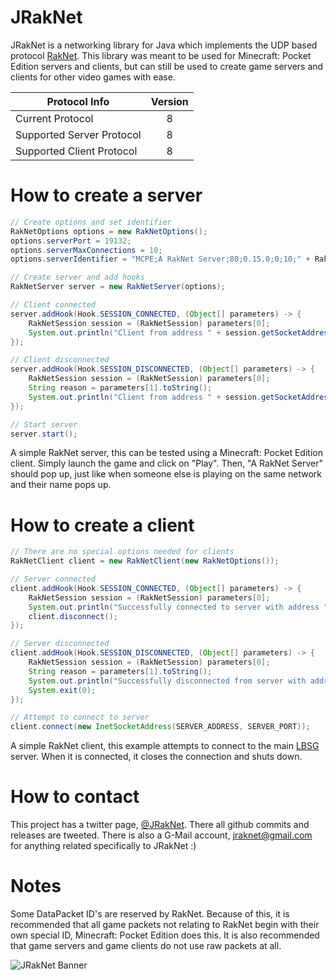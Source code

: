 # JRakNet
JRakNet is a networking library for Java which implements the UDP based protocol [RakNet](https://github.com/OculusVR/RakNet).
This library was meant to be used for Minecraft: Pocket Edition servers and clients, but can still be used to create game servers and clients for other video games with ease.

| Protocol Info             | Version |
| --------------------------|:-------:|
| Current Protocol          | 8       |
| Supported Server Protocol | 8       |
| Supported Client Protocol | 8       |

# How to create a server

```java
// Create options and set identifier
RakNetOptions options = new RakNetOptions();
options.serverPort = 19132;
options.serverMaxConnections = 10;
options.serverIdentifier = "MCPE;A RakNet Server;80;0.15.0;0;10;" + RakNetUtils.getRakNetID() + ";";

// Create server and add hooks
RakNetServer server = new RakNetServer(options);

// Client connected
server.addHook(Hook.SESSION_CONNECTED, (Object[] parameters) -> {
	RakNetSession session = (RakNetSession) parameters[0];
	System.out.println("Client from address " + session.getSocketAddress() + " has connected to the server");
});

// Client disconnected
server.addHook(Hook.SESSION_DISCONNECTED, (Object[] parameters) -> {
	RakNetSession session = (RakNetSession) parameters[0];
	String reason = parameters[1].toString();
	System.out.println("Client from address " + session.getSocketAddress() + " has disconnected from the server for the reason \"" + reason + "\"");
});

// Start server
server.start();	
```
A simple RakNet server, this can be tested using a Minecraft: Pocket Edition client. Simply launch the game and click on "Play". Then, "A RakNet Server" should pop up, just like when someone else is playing on the same network and their name pops up.


# How to create a client

```java
// There are no special options needed for clients
RakNetClient client = new RakNetClient(new RakNetOptions());

// Server connected
client.addHook(Hook.SESSION_CONNECTED, (Object[] parameters) -> {
	RakNetSession session = (RakNetSession) parameters[0];
	System.out.println("Successfully connected to server with address " + session.getSocketAddress());
	client.disconnect();
});

// Server disconnected
client.addHook(Hook.SESSION_DISCONNECTED, (Object[] parameters) -> {
	RakNetSession session = (RakNetSession) parameters[0];
	String reason = parameters[1].toString();
	System.out.println("Successfully disconnected from server with address " + session.getSocketAddress() + " for the reason \"" + reason + "\"");
	System.exit(0);
});

// Attempt to connect to server
client.connect(new InetSocketAddress(SERVER_ADDRESS, SERVER_PORT));
```
A simple RakNet client, this example attempts to connect to the main [LBSG](http://lbsg.net/) server. When it is connected, it closes the connection and shuts down.

# How to contact
This project has a twitter page, [@JRakNet](https://twitter.com/JRakNet). There all github commits and releases are tweeted. There is also a G-Mail account, [jraknet@gmail.com](https://gmail.com) for anything related specifically to JRakNet :)

# Notes
Some DataPacket ID's are reserved by RakNet. Because of this, it is recommended that all game packets not relating to RakNet begin with their own special ID, Minecraft: Pocket Edition does this. It is also recommended that game servers and game clients do not use raw packets at all.

![JRakNet Banner](http://i.imgur.com/t897jIS.png)
